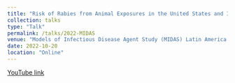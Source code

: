 ```yaml
---
title: "Risk of Rabies from Animal Exposures in the United States and Implications for Post-exposure Prophylaxis Administration (in Spanish)"
collection: talks
type: "Talk"
permalink: /talks/2022-MIDAS
venue: "Models of Infectious Disease Agent Study (MIDAS) Latin America seminar"
date: 2022-10-20
location: "Online"
---
```


[YouTube link](https://www.youtube.com/watch?v=KYFqOnY_3Jc)

